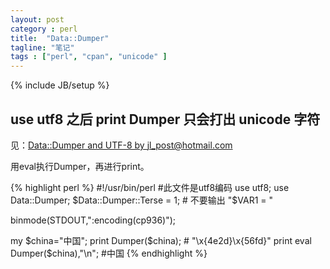 ```yaml
---
layout: post
category : perl
title:  "Data::Dumper"
tagline: "笔记"
tags : ["perl", "cpan", "unicode" ] 
---
```

{% include JB/setup %}

## use utf8 之后 print Dumper 只会打出 unicode 字符

见：[Data::Dumper and UTF-8 by jl_post@hotmail.com](http://groups.google.com/group/comp.lang.perl.misc/browse_thread/thread/6fbd3733c9c56186?hl=en)

用eval执行Dumper，再进行print。

{% highlight perl %}
#!/usr/bin/perl
#此文件是utf8编码
use utf8;
use Data::Dumper;
$Data::Dumper::Terse = 1; # 不要输出 "$VAR1 = "

binmode(STDOUT,":encoding(cp936)");

my $china="中国";
print Dumper($china);  # "\x{4e2d}\x{56fd}"
print eval Dumper($china),"\n";  #中国
{% endhighlight %}
